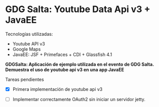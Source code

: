 # GDG Salta:  Youtube Data Api v3 + JavaEE
Tecnologías utilizadas: 
* Youtube API v3
* Google Maps
* JavaEE: JSF + Primefaces + CDI + Glassfish 4.1

**GDGSalta: Aplicación de ejemplo utilizada en el evento de GDG Salta. Demuestra el uso de youtube api v3 en una app JavaEE**

Tareas pendientes
- [x] Primera implementación de youtube api v3
- [ ] Implementar correctamente OAuth2 sin iniciar un servidor jetty.

